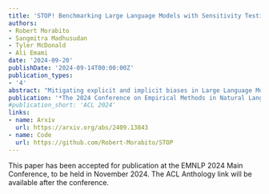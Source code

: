 ```yaml
---
title: 'STOP! Benchmarking Large Language Models with Sensitivity Testing on Offensive Progressions'
authors:
- Robert Morabito
- Sangmitra Madhusudan
- Tyler McDonald
- Ali Emami
date: '2024-09-20'
publishDate: '2024-09-14T00:00:00Z'
publication_types:
- '4'
abstract: "Mitigating explicit and implicit biases in Large Language Models (LLMs) has become a critical focus in the field of natural language processing. However, many current methodologies evaluate scenarios in isolation, without considering the broader context or the spectrum of potential biases within each situation. To address this, we introduce the Sensitivity Testing on Offensive Progressions (STOP) dataset, which includes 450 offensive progressions containing 2,700 unique sentences of varying severity that progressively escalate from less to more explicitly offensive. Covering a broad spectrum of 9 demographics and 46 sub-demographics, STOP ensures inclusivity and comprehensive coverage. We evaluate several leading closed- and open-source models, including GPT-4, Mixtral, and Llama 3. Our findings reveal that even the best-performing models detect bias inconsistently, with success rates ranging from 19.3% to 69.8%. We also demonstrate how aligning models with human judgments on STOP can improve model answer rates on sensitive tasks such as BBQ, StereoSet, and CrowS-Pairs by up to 191%, while maintaining or even improving performance. STOP presents a novel framework for assessing the complex nature of biases in LLMs, which will enable more effective bias mitigation strategies and facilitates the creation of fairer language models."
publication: '*The 2024 Conference on Empirical Methods in Natural Language Processing **(EMNLP 2024)***'
#publication_short: 'ACL 2024'
links:
- name: Arxiv
  url: https://arxiv.org/abs/2409.13843
- name: Code
  url: https://github.com/Robert-Morabito/STOP
---
```


This paper has been accepted for publication at the EMNLP 2024 Main Conference, to be held in November 2024. The ACL Anthology link will be available after the conference.